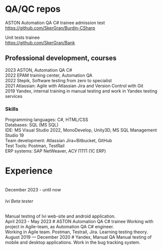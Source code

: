 <h1>QA/QC repos</h1>

ASTON Automation QA C# trainee admission test<br/>
https://github.com/SkerGran/Burdin-CSharp<br/>

Unit tests trainee<br/>
https://github.com/SkerGran/Bank<br/>

<h2>Professional development, courses</h2>
2023 ASTON, Automation QA C#<br/>
2022 EPAM training center, Automation QA<br/>
2022 Stepik, Software testing from zero to specialist<br/>
2021 Atlassian: Agile with Atlassian Jira and Version Control with Git<br/>
2019 Yandex, internal training in manual testing and work in Yandex testing services<br/>

<h3>Skills</h3>
Programming languages: C#, HTML/CSS<br/>
Databases: SQL (MS SQL)<br/>
IDE: MS Visual Studio 2022, MonoDevelop, Unity3D, MS SQL Management Studio 19<br/>
Team development: Atlassian Jira+Bitbucket, GitHub<br/>
Test Tools: Postman, TestRail<br/>
ERP systems: SAP NetWeaver, АСУ ПТП (1С ERP)<br/>

# Experience
<br/>
December 2023 - until now
<h6>Ivi Beta tester</h6>
Manual testing of Ivi web-site and android application.
<br/>
April 2023 - May 2023
# ASTON Automation QA C# trainee
Working with project in Agile-team, as Automation QA C# engineer.<br/>
Working in Agile team. Postman, Testrail, Jira. Learning testing theory.
<br/>
August 2019 — December 2020
# Yandex, Manual QA
Manual testing of mobile and desktop applications. Work in the bug tracking system.
